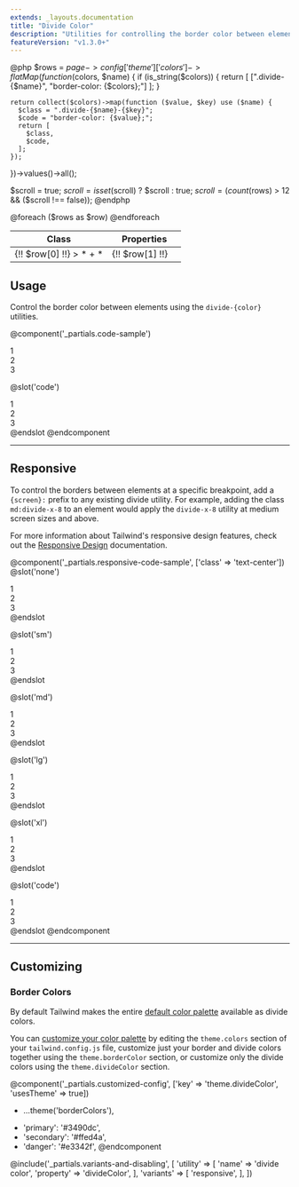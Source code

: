 ```yaml
---
extends: _layouts.documentation
title: "Divide Color"
description: "Utilities for controlling the border color between elements."
featureVersion: "v1.3.0+"
---
```


@php
  $rows = $page->config['theme']['colors']->flatMap(function ($colors, $name) {
    if (is_string($colors)) {
      return [
        [".divide-{$name}", "border-color: {$colors};"]
      ];
    }

    return collect($colors)->map(function ($value, $key) use ($name) {
      $class = ".divide-{$name}-{$key}";
      $code = "border-color: {$value};";
      return [
        $class,
        $code,
      ];
    });
  })->values()->all();

  $scroll = true;
  $scroll = isset($scroll) ? $scroll : true;
  $scroll = (count($rows) > 12 && ($scroll !== false));
@endphp

<h2 style="visibility: hidden; font-size: 0; margin: 0;">Class reference</h2>
<div class="border-t border-b border-gray-300 overflow-hidden relative">
  <div class="{{ $scroll ? 'lg:max-h-xs' : '' }} overflow-y-auto scrollbar-w-2 scrollbar-track-gray-lighter scrollbar-thumb-rounded scrollbar-thumb-gray scrolling-touch">
    <table class="relative w-full text-left table-collapse">
      <thead>
        <tr>
          <th class="z-20 sticky top-0 text-sm font-semibold text-gray-700 bg-gray-100 p-0">
            <div class="p-2 border-b border-gray-300">Class</div>
          </th>
          <th class="relative z-20 sticky top-0 text-sm font-semibold text-gray-700 bg-gray-100 p-0" colspan="2">
            <div class="sm:hidden absolute inset-0 p-2 border-b border-gray-300"></div>
            <div class="hidden sm:block p-2 border-b border-gray-300">Properties</div>
          </th>
        </tr>
      </thead>
      <tbody class="align-baseline">
        @foreach ($rows as $row)
        <tr>
          <td class="p-2 {{ $loop->first ? '' : 'border-t border-gray-200' }} font-mono text-xs text-purple-700 whitespace-no-wrap">
          {!! $row[0] !!}
          <span class="ml-1 text-purple-300">> * + *</span>
          </td>
          <td class="hidden sm:table-cell p-2 {{ $loop->first ? '' : 'border-t border-gray-200' }} font-mono text-xs text-blue-700 whitespace-pre">{!! $row[1] !!}</td>
          <td class="relative w-20 p-2 {{ $loop->first ? '' : 'border-t border-gray-200' }} font-mono text-xs text-blue-700 whitespace-pre">
            <div class="absolute inset-0 flex flex-col m-2 divide-y {{ substr($row[0], 1) }}">
              <div class="flex-1"></div>
              <div class="flex-1"></div>
            </div>
          </td>
        </tr>
        @endforeach
      </tbody>
    </table>
  </div>
</div>


## Usage

Control the border color between elements using the `divide-{color}` utilities.

@component('_partials.code-sample')
<div class="divide-y divide-blue-300">
  <div class="text-center py-2">1</div>
  <div class="text-center py-2">2</div>
  <div class="text-center py-2">3</div>
</div>

@slot('code')
<div class="divide-y divide-blue-300">
  <div class="text-center py-2">1</div>
  <div class="text-center py-2">2</div>
  <div class="text-center py-2">3</div>
</div>
@endslot
@endcomponent

---

## Responsive

To control the borders between elements at a specific breakpoint, add a `{screen}:` prefix to any existing divide utility. For example, adding the class `md:divide-x-8` to an element would apply the `divide-x-8` utility at medium screen sizes and above.

For more information about Tailwind's responsive design features, check out the [Responsive Design](/docs/responsive-design) documentation.

@component('_partials.responsive-code-sample', ['class' => 'text-center'])
@slot('none')
<div class="divide-y divide-teal-400">
  <div class="text-center py-2">1</div>
  <div class="text-center py-2">2</div>
  <div class="text-center py-2">3</div>
</div>
@endslot

@slot('sm')
<div class="divide-y divide-pink-400">
  <div class="text-center py-2">1</div>
  <div class="text-center py-2">2</div>
  <div class="text-center py-2">3</div>
</div>
@endslot

@slot('md')
<div class="divide-y divide-orange-400">
  <div class="text-center py-2">1</div>
  <div class="text-center py-2">2</div>
  <div class="text-center py-2">3</div>
</div>
@endslot

@slot('lg')
<div class="divide-y divide-green-400">
  <div class="text-center py-2">1</div>
  <div class="text-center py-2">2</div>
  <div class="text-center py-2">3</div>
</div>
@endslot

@slot('xl')
<div class="divide-y divide-red-400">
  <div class="text-center py-2">1</div>
  <div class="text-center py-2">2</div>
  <div class="text-center py-2">3</div>
</div>
@endslot

@slot('code')
<div class="none:divide-teal-400 sm:divide-pink-400 md:divide-orange-400 lg:divide-green-400 xl:divide-red-400 divide-y">
  <div class="text-center py-2">1</div>
  <div class="text-center py-2">2</div>
  <div class="text-center py-2">3</div>
</div>
@endslot
@endcomponent

---

## Customizing

### Border Colors

By default Tailwind makes the entire [default color palette](/docs/customizing-colors#default-color-palette) available as divide colors.

You can [customize your color palette](/docs/colors#customizing) by editing the `theme.colors` section of your `tailwind.config.js` file, customize just your border and divide colors together using the `theme.borderColor` section, or customize only the divide colors using the `theme.divideColor` section.

@component('_partials.customized-config', ['key' => 'theme.divideColor', 'usesTheme' => true])
- ...theme('borderColors'),
+ 'primary': '#3490dc',
+ 'secondary': '#ffed4a',
+ 'danger': '#e3342f',
@endcomponent

@include('_partials.variants-and-disabling', [
    'utility' => [
        'name' => 'divide color',
        'property' => 'divideColor',
    ],
    'variants' => [
        'responsive',
    ],
])
